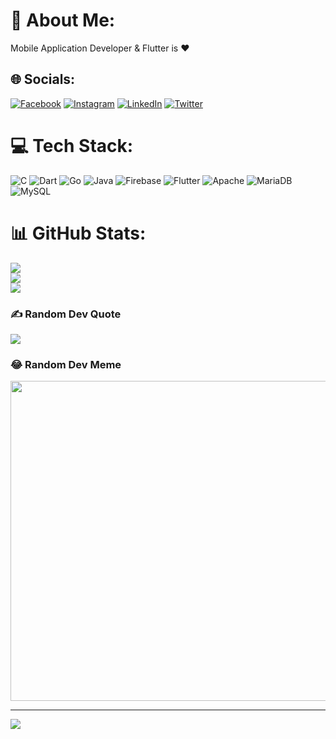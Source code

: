 # 💫 About Me:
Mobile Application Developer & Flutter is ❤️


## 🌐 Socials:
[![Facebook](https://img.shields.io/badge/Facebook-%231877F2.svg?logo=Facebook&logoColor=white)](https://facebook.com/nobaabofficial) [![Instagram](https://img.shields.io/badge/Instagram-%23E4405F.svg?logo=Instagram&logoColor=white)](https://instagram.com/mozammel.me) [![LinkedIn](https://img.shields.io/badge/LinkedIn-%230077B5.svg?logo=linkedin&logoColor=white)](https://linkedin.com/in/mozammel.me) [![Twitter](https://img.shields.io/badge/Twitter-%231DA1F2.svg?logo=Twitter&logoColor=white)](https://twitter.com/nobaabc) 

# 💻 Tech Stack:
![C](https://img.shields.io/badge/c-%2300599C.svg?style=for-the-badge&logo=c&logoColor=white) ![Dart](https://img.shields.io/badge/dart-%230175C2.svg?style=for-the-badge&logo=dart&logoColor=white) ![Go](https://img.shields.io/badge/go-%2300ADD8.svg?style=for-the-badge&logo=go&logoColor=white) ![Java](https://img.shields.io/badge/java-%23ED8B00.svg?style=for-the-badge&logo=java&logoColor=white) ![Firebase](https://img.shields.io/badge/firebase-%23039BE5.svg?style=for-the-badge&logo=firebase) ![Flutter](https://img.shields.io/badge/Flutter-%2302569B.svg?style=for-the-badge&logo=Flutter&logoColor=white) ![Apache](https://img.shields.io/badge/apache-%23D42029.svg?style=for-the-badge&logo=apache&logoColor=white) ![MariaDB](https://img.shields.io/badge/MariaDB-003545?style=for-the-badge&logo=mariadb&logoColor=white) ![MySQL](https://img.shields.io/badge/mysql-%2300f.svg?style=for-the-badge&logo=mysql&logoColor=white)
# 📊 GitHub Stats:
![](https://github-readme-stats.vercel.app/api?username=nobaab&theme=dark&hide_border=false&include_all_commits=true&count_private=true)<br/>
![](https://github-readme-streak-stats.herokuapp.com/?user=nobaab&theme=dark&hide_border=false)<br/>
![](https://github-readme-stats.vercel.app/api/top-langs/?username=nobaab&theme=dark&hide_border=false&include_all_commits=true&count_private=true&layout=compact)

### ✍️ Random Dev Quote
![](https://quotes-github-readme.vercel.app/api?type=horizontal&theme=dark)

### 😂 Random Dev Meme
<img src="https://random-memer.herokuapp.com/" width="512px"/>

---
[![](https://visitcount.itsvg.in/api?id=nobaab&icon=0&color=0)](https://visitcount.itsvg.in)
